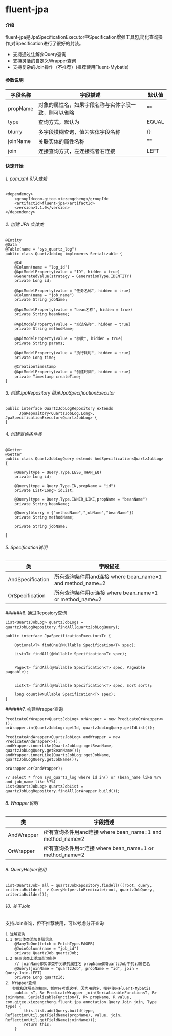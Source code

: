 # fluent-jpa

#### 介绍
fluent-jpa是JpaSpecificationExecutor中Specification增强工具包,简化查询操作,对Specification进行了很好的封装。<br>

* 支持通过注解@Query查询
* 支持灵活的自定义Wrapper查询
* 支持复杂的Join操作（不推荐）(推荐使用Fluent-Mybatis)

#### 参数说明

|字段名称	|字段描述|	默认值|
| ------------ | -------------------|-------|
|propName|	对象的属性名，如果字段名称与实体字段一致，则可以省略	|""|
|type|	查询方式，默认为	|EQUAL|
|blurry	|多字段模糊查询，值为实体字段名称|	{}|
|joinName|	关联实体的属性名称|	""|
|join|	连接查询方式，左连接或者右连接|	LEFT|

#### 快速开始

###### 1. pom.xml 引入依赖

```
<dependency>
    <groupId>com.gitee.xiezengcheng</groupId>
    <artifactId>fluent-jpa</artifactId>
    <version>1.1.0</version>
</dependency>

```

###### 2. 创建 JPA 实体类

```
@Entity
@Data
@Table(name = "sys_quartz_log")
public class QuartzJobLog implements Serializable {

    @Id
    @Column(name = "log_id")
    @ApiModelProperty(value = "ID", hidden = true)
    @GeneratedValue(strategy = GenerationType.IDENTITY)
    private Long id;

    @ApiModelProperty(value = "任务名称", hidden = true)
    @Column(name = "job_name")
    private String jobName;

    @ApiModelProperty(value = "bean名称", hidden = true)
    private String beanName;

    @ApiModelProperty(value = "方法名称", hidden = true)
    private String methodName;

    @ApiModelProperty(value = "参数", hidden = true)
    private String params;

    @ApiModelProperty(value = "执行耗时", hidden = true)
    private Long time;

    @CreationTimestamp
    @ApiModelProperty(value = "创建时间", hidden = true)
    private Timestamp createTime;
}

```
###### 3. 创建JpaRepository 继承JpaSpecificationExecutor
```
public interface QuartzJobLogRepository extends 
      JpaRepository<QuartzJobLog,Long>, JpaSpecificationExecutor<QuartzJobLog> {
}
```

###### 4. 创建查询条件类
```
@Getter
@Setter
public class QuartzJobLogQuery extends AndSpecification<QuartzJobLog> {

    @Query(type = Query.Type.LESS_THAN_EQ)
    private Long id;

    @Query(type = Query.Type.IN,propName = "id")
    private List<Long> idList;

    @Query(type = Query.Type.INNER_LIKE,propName = "beanName")
    private String beanName;

    @Query(blurry = {"methodName","jobName","beanName"})
    private String methodName;

    private String jobName;

}
```
###### 5. Specification说明

|类	|字段描述|
| ------------ | -------------------|
|AndSpecification<E>|	所有查询条件用and连接  where bean_name=1 and method_name=2	|
|OrSpecification<E>|	所有查询条件用or连接 where bean_name=1 or method_name=2	|

######6. 通过Reposiory查询
```$xslt
List<QuartzJobLog> quartzJobLogs = quartzJobLogRepository.findAll(quartzJobLogQuery);
```

```$xslt
public interface JpaSpecificationExecutor<T> {

	Optional<T> findOne(@Nullable Specification<T> spec);

	List<T> findAll(@Nullable Specification<T> spec);


	Page<T> findAll(@Nullable Specification<T> spec, Pageable pageable);


	List<T> findAll(@Nullable Specification<T> spec, Sort sort);

	long count(@Nullable Specification<T> spec);
}
```

######7. 构建Wrapper查询
```$xslt
PredicateOrWrapper<QuartzJobLog> orWrapper = new PredicateOrWrapper<>();
orWrapper.in(QuartzJobLog::getId, quartzJobLogQuery.getIdList());
        
PredicateAndWrapper<QuartzJobLog> andWrapper = new PredicateAndWrapper<>();
andWrapper.innerLike(QuartzJobLog::getBeanName, quartzJobLogQuery.getBeanName());
andWrapper.innerLike(QuartzJobLog::getJobName, quartzJobLogQuery.getJobName());

orWrapper.or(andWrapper);
        
// select * from sys_quartz_log where id in() or (bean_name like %?% and job_name like %?%) 
List<QuartzJobLog> quartzJobList = quartzJobLogRepository.findAll(orWrapper.build());
```

###### 8.  Wrapper说明
|类	|字段描述|
| ------------ | -------------------|
|AndWrapper<E>|	所有查询条件用and连接  where bean_name=1 and method_name=2	|
|OrWrapper<E>|	所有查询条件用or连接 where bean_name=1 or method_name=2	|

###### 9.  QueryHelper使用
```$xslt
List<QuartzJob> all = quartzJobRepository.findAll(((root, query, criteriaBuilder) -> QueryHelper.toPredicate(root, quartzJobQuery, criteriaBuilder)));
```

###### 10.  关于Join
支持Join查询，但不推荐使用，可以考虑分开查询
```
1 注解查询
1.1 在实体类添加关联信息
    @ManyToOne(fetch = FetchType.EAGER)
    @JoinColumn(name = "job_id")
    private QuartzJob quartzJob;
1.2 在查询类上添加查询条件
    // joinName即实体类中关联的属性名 propName即QuartzJob中的id属性名
    @Query(joinName = "quartzJob", propName = "id", join = Query.Join.LEFT)
    private Long quartzId;
2. Wrapper查询
   参数和注解查询相同，暂时只考虑这样，因为用的少，推荐使用Fluent-Mybatis
    public <T, R> PredicateWrapper join(SerializableFunction<T, R> joinName, SerializableFunction<T, R> propName, R value, com.gitee.xiezengcheng.fluent.jpa.annotation.Query.Join join, Type type) {
        this.list.add(Query.build(type, ReflectionUtil.getFieldName(propName), value, join, ReflectionUtil.getFieldName(joinName)));
        return this;
    }
```
